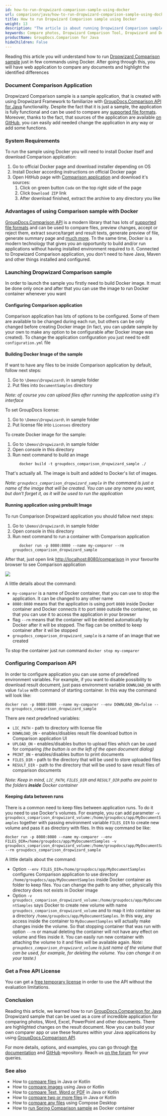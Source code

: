 ```yaml
---
id: how-to-run-dropwizard-comparison-sample-using-docker
url: comparison/java/how-to-run-dropwizard-comparison-sample-using-docker
title: How to run Dropwizard Comparison sample using Docker
weight: 13
description: "The article is about running Dropwizard Comparison sample using Docker to get fast ready-to-use application to compare files"
keywords: Compare photos, Dropwizard Comparison Tool, Dropwizard and Docker, Comparison API
productName: GroupDocs.Comparison for Java
hideChildren: False
---
```


Reading this article you will understand how to run [Dropwizard Comparison sample](https://github.com/groupdocs-comparison/GroupDocs.Comparison-for-Java/tree/master/Demos/Dropwizard) just in few commands using Docker. After going through this, you will have web application to compare any documents and highlight the identified differences

### Document Comparison Application

Dropwizard Comparison sample is a sample application, that is created with using Dropwizard Framework to familiarize with [GroupDocs.Comparison API for Java](https://products.groupdocs.com/comparison/java) functionality. Despite the fact that it is just a sample, the application is fully functional and can be used to compare any [supported file formats](/comparison/java/supported-document-formats/). Moreover, thanks to the fact, that sources of the application are available [on GitHub](https://github.com/groupdocs-comparison/GroupDocs.Comparison-for-Java/tree/master/Demos/Dropwizard), you can easily add needed change the application in any way or add some functions.

### System Requirements

To run the sample using Docker you will need to install Docker itself and download Comparison application:
1. Go to official Docker page and download installer depending on OS
2. Install Docker according instructions on official Docker page
3. Open HitHub page with [Comparison application](https://github.com/groupdocs-comparison/GroupDocs.Comparison-for-Java) and download it's  sources:
   1. Click on green button `Code` on the top right side of the page
   2. Click `Download ZIP` link
   3. After download finished, extract the archive to any directory you like

### Advantages of using Comparison sample with Docker

[GroupDocs.Comparison API](https://products.groupdocs.com/comparison) is a modern library that has lots of [supported file formats](/comparison/java/supported-document-formats/) and can be used to compare files, preview changes, accept or reject them, extract source/target and result texts, generate preview of file, generate summary page and [much more](https://docs.groupdocs.com/comparison/java/groupdocs-comparison-overview/). Tn the same time, Docker is a modern technology that gives you an opportunity to build and/or run applications without having installed environment required to it. Connected to Dropwizard Comparison application, you don't need to have Java, Maven and other things installed and configured. 

### Launching Dropwizard Comparison sample

In order to launch the sample you firstly need to build Docker image. It must be done only once and after that you can use the image to run Docker container whenever you want


#### Configuring Comparison application

Comparison application has lots of options to be configured. Some of them are available to be changed during each run, but others can be only changed before creating Docker image (in fact, you can update sample by your own to make any option to be configurable after Docker image was created).
To change the application configuration you just need to edit `configuration.yml` file

#### Building Docker Image of the sample

If want to have any files to be inside Comparison application by default, follow next steps:

1. Go to `\Demos\Dropwizard\` in sample folder
2. Put files into `DocumentSamples` directory

_Note: of course you can upload files after running the application using it's interface_

To set GroupDocs license:

1. Go to `\Demos\Dropwizard\` in sample folder
2. Put license file into `Licenses` directory

To create Docker image for the sample:

1. Go to `\Demos\Dropwizard\` in sample folder
2. Open console in this directory
3. Run next command to build an image
    ```shell
       docker build -t groupdocs_comparison_dropwizard_sample ./
    ```

That's actually all. The image is built and added to Docker's list of images.

_Note: `groupdocs_comparison_dropwizard_sample` in the command is just a name of the image that will be created. You can use any name you want, but don't forget it, as it will be used to run the application_

#### Running application using prebuilt Image

To run Comparison Dropwizard application you should fallow next steps:

1. Go to `\Demos\Dropwizard\` in sample folder
2. Open console in this directory
3. Run next command to run a container with Comparison application
    ```shell
       docker run -p 8080:8080 --name my-comparer --rm groupdocs_comparison_dropwizard_sample
    ```
   
After that, just open link [http://localhost:8080/comparison](http://localhost:8080/comparison) in your favourite browser to see Comparison application

![](comparison/java/images/how-to-run-dropwizard-comparison-sample-using-docker.png)

A little details about the command:
* `my-comparer` is a name of Docker container, that you can use to stop the application. It can be changed to any other name
* `8080:8080` means that the application is using port `8080` inside Docker container and Docker connects it to port `8080` outside the container, so that you can use it to access the application in your browser
* flag `--rm` means that the container will be deleted automatically by Docker after it will be stopped. The flag can be omitted to keep container after it wil be stopped
* `groupdocs_comparison_dropwizard_sample` is a name of an image that we created

To stop the container just run command `docker stop my-comparer`

### Configuring Comparison API

In order to configure application you can use some of predefined environment variables. For example, if you want to disable possibility to download result document, just pass environment variable `DOWNLOAD_ON` with value `false` with command of starting container. In this way the command will look like:

```shell
docker run -p 8080:8080 --name my-comparer --env DOWNLOAD_ON=false --rm groupdocs_comparison_dropwizard_sample
```

There are next predefined variables:
* `LIC_PATH` - path to directory with license file
* `DOWNLOAD_ON` - enables/disables result file download button in Comparison application UI
* `UPLOAD_ON` - enables/disables button to upload files which can be used for comparing _(the button is on the left of the open document dialog)_
* `PRINT_ON` - enables/disables button to print documents
* `FILES_DIR` - path to the directory that will be used to store uploaded files
* `RESULT_DIR` - path to the directory that will be used to save result files of comparison documents

_Note: Keep in mind, `LIC_PATH`, `FILES_DIR` and `RESULT_DIR` paths are point to the folders **inside** Docker container_

#### Keeping data between runs

There is a common need to keep files between application runs. To do it you need to use Docker's volumes. For example, you can add parameter `-v groupdocs_comparison_dropwizard_volume:/home/groupdocs/app/MyDocumentSamples` together with passing environment variable `FILES_DIR` to create new volume and pass it as directory with files. In this way command be like:

```shell
docker run -p 8080:8080 --name my-comparer --env FILES_DIR=/home/groupdocs/app/MyDocumentSamples -v groupdocs_comparison_dropwizard_volume:/home/groupdocs/app/MyDocumentSamples --rm groupdocs_comparison_dropwizard_sample
```

A little details about the command:
* Option `--env FILES_DIR=/home/groupdocs/app/MyDocumentSamples` configures Comparison application to use directory `/home/groupdocs/app/MyDocumentSamples` inside Docker container as folder to keep files. You can change the path to any other, physically this directory does not exists in Docker image
* Option `-v groupdocs_comparison_dropwizard_volume:/home/groupdocs/app/MyDocumentSamples` says Docker to create new volume with name `groupdocs_comparison_dropwizard_volume` and to map it into container as a directory `/home/groupdocs/app/MyDocumentSamples`. In this way, any access inside the container to `MyDocumentSamples` will actually make changes inside the volume. So that stopping container that was run with option `--rm` or manual deleting the container will not have any effect on volume and files inside it. You can easily run new container with attaching the volume to it and files will be available again.
_Note: `groupdocs_comparison_dropwizard_volume` is just name of the volume that can be used, for example, for deleting the volume. You can change it on your taste:)_

### Get a Free API License

You can get a [free temporary license](https://purchase.groupdocs.com/temporary-license) in order to use the API without the evaluation limitations.

### Conclusion

Reading this article, we learned how to run [GroupDocs.Comparison for Java](https://products.groupdocs.com/comparison/java) Dropwizard sample that can be used as a core of incredible application for comparing photos, Word, Excel, PowerPoint and other documents. There are highlighted changes on the result document. Now you can build your own comparer app or use these features within your Java applications by using [GroupDocs.Comparison API](https://products.groupdocs.com/comparison/java).

For more details, options, and examples, you can go through [the documentation](/comparison/java/getting-started/) and [GitHub](https://github.com/groupdocs-comparison) repository. Reach us [on the forum](https://forum.groupdocs.com/) for your queries.

### See also

* How to [compare files](/comparison/java/how-to-compare-files-in-java-or-kotlin) in Java or Kotlin
* How to [compare images](/comparison/java/how-to-compare-images-using-java-or-kotlin) using Java or Kotlin
* How to [compare Text, Word or PDF](/comparison/java/how-to-compare-text-word-pdf-in-java-or-kotlin) in Java or Kotlin
* How to [compare two or more files](/comparison/java/how-to-compare-two-or-more-files-in-java-or-kotlin) in Java or Kotlin
* How to [compare any files](/comparison/java/how-to-compare-any-files-using-compose-desktop) using Compose Desktop
* How to [run Spring Comparison sample](comparison/java/how-to-run-spring-comparison-sample-using-docker) as Docker container